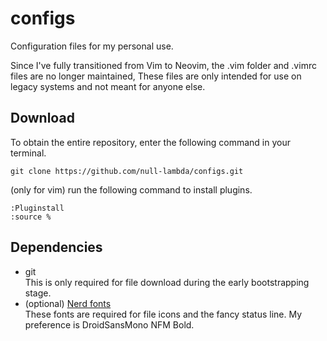 # configs
Configuration files for my personal use.

Since I've fully transitioned from Vim to Neovim, the .vim folder and .vimrc files are no longer maintained, These files are only intended for use on legacy systems and not meant for anyone else.

## Download
To obtain the entire repository, enter the following command in your terminal.
```
git clone https://github.com/null-lambda/configs.git
```

(only for vim) run the following command to install plugins.
```
:Pluginstall
:source %
```

## Dependencies
- git  
This is only required for file download during the early bootstrapping stage.
- (optional) [Nerd fonts](https://www.nerdfonts.com/)  
These fonts are required for file icons and the fancy status line. My preference is DroidSansMono NFM Bold. 

